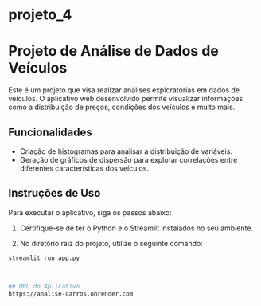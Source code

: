 # projeto_4


# Projeto de Análise de Dados de Veículos

Este é um projeto que visa realizar análises exploratórias em dados de veículos. O aplicativo web desenvolvido permite visualizar informações como a distribuição de preços, condições dos veículos e muito mais.

## Funcionalidades

- Criação de histogramas para analisar a distribuição de variáveis.
- Geração de gráficos de dispersão para explorar correlações entre diferentes características dos veículos.

## Instruções de Uso

Para executar o aplicativo, siga os passos abaixo:

1. Certifique-se de ter o Python e o Streamlit instalados no seu ambiente.

2. No diretório raiz do projeto, utilize o seguinte comando:

```bash
streamlit run app.py



## URL do Aplicativo 
https://analise-carros.onrender.com 

